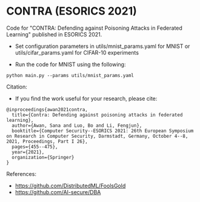 # CONTRA (ESORICS 2021)
Code for "CONTRA: Defending against Poisoning Attacks in Federated Learning" published in ESORICS 2021.

* Set configuration parameters in utils/mnist_params.yaml for MNIST or utils/cifar_params.yaml for CIFAR-10 experiments

* Run the code for MNIST using the following:
```
python main.py --params utils/mnist_params.yaml
```

Citation:
* If you find the work useful for your research, please cite:

```
@inproceedings{awan2021contra,
  title={Contra: Defending against poisoning attacks in federated learning},
  author={Awan, Sana and Luo, Bo and Li, Fengjun},
  booktitle={Computer Security--ESORICS 2021: 26th European Symposium on Research in Computer Security, Darmstadt, Germany, October 4--8, 2021, Proceedings, Part I 26},
  pages={455--475},
  year={2021},
  organization={Springer}
}
```

References:
* https://github.com/DistributedML/FoolsGold
* https://github.com/AI-secure/DBA


